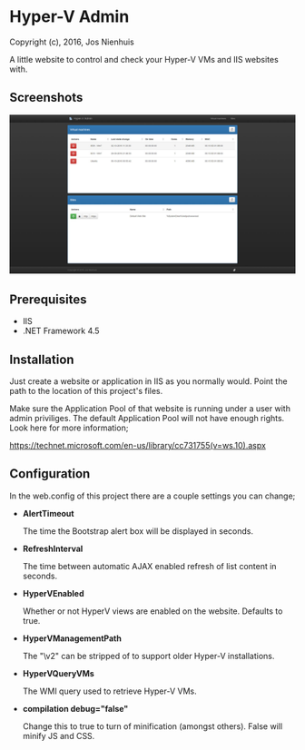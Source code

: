 Hyper-V Admin
================
Copyright (c), 2016, Jos Nienhuis

A little website to control and check your Hyper-V VMs and IIS websites with.

Screenshots
------------
![Screenshot](https://raw.githubusercontent.com/joszz/HyperVAdmin/master/Content/Images/Screenshots/Home.jpg "Home")

Prerequisites
-------------
- IIS
- .NET Framework 4.5

Installation
------------
Just create a website or application in IIS as you normally would. Point the path to the location of this project's files.

Make sure the Application Pool of that website is running under a user with admin priviliges. The default Application Pool will not have enough rights. Look here for more information;

https://technet.microsoft.com/en-us/library/cc731755(v=ws.10).aspx

Configuration
-------------
In the web.config of this project there are a couple settings you can change;

- **AlertTimeout**

	The time the Bootstrap alert box will be displayed in seconds.

- **RefreshInterval**

	The time between automatic AJAX enabled refresh of list content in seconds.

- **HyperVEnabled**

    Whether or not HyperV views are enabled on the website. Defaults to true.

- **HyperVManagementPath**

	The "\v2" can be stripped of to support older Hyper-V installations.

- **HyperVQueryVMs**

	The WMI query used to retrieve Hyper-V VMs.

- **compilation debug="false"**

	Change this to true to turn of minification (amongst others). False will minify JS and CSS.